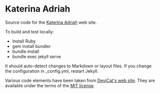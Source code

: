 # Katerina Adriah

Source code for the [Katerina Adriah](https://katerinaadriah.github.io/) web site.

To build and test locally:

* Install Ruby
* gem install bundler
* bundle install
* bundle exec jekyll serve

It should auto-detect changes to Markdown or layout files. If you change the
configuration in _config.yml, restart Jekyll.

Various code elements have been taken from [DeviCat's web site](https://devicatoutlet.com).
They are available under the terms of the [MIT license](LICENSE).
